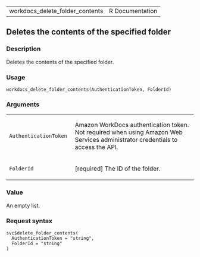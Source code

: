 <table style="width: 100%;">
<tbody>
<tr class="odd">
<td>workdocs_delete_folder_contents</td>
<td style="text-align: right;">R Documentation</td>
</tr>
</tbody>
</table>

## Deletes the contents of the specified folder

### Description

Deletes the contents of the specified folder.

### Usage

    workdocs_delete_folder_contents(AuthenticationToken, FolderId)

### Arguments

<table>
<colgroup>
<col style="width: 35%" />
<col style="width: 65%" />
</colgroup>
<tbody>
<tr class="odd">
<td><code
id="workdocs_delete_folder_contents_:_AuthenticationToken">AuthenticationToken</code></td>
<td><p>Amazon WorkDocs authentication token. Not required when using
Amazon Web Services administrator credentials to access the
API.</p></td>
</tr>
<tr class="even">
<td><code
id="workdocs_delete_folder_contents_:_FolderId">FolderId</code></td>
<td><p>[required] The ID of the folder.</p></td>
</tr>
</tbody>
</table>

### Value

An empty list.

### Request syntax

    svc$delete_folder_contents(
      AuthenticationToken = "string",
      FolderId = "string"
    )
